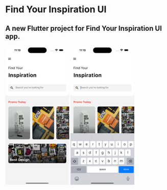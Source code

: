 # Find Your Inspiration UI
## A new Flutter project for Find Your Inspiration UI app.
<p align=“left”>
  <img src="https://github.com/decodevM/find_your_inspiration/blob/main/assets/screenshots/home1.png" width="200" title="Home">
  <img src="https://github.com/decodevM/find_your_inspiration/blob/main/assets/screenshots/home2.png" width="200" title="Home">
</p>
